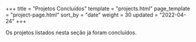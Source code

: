 +++
title = "Projetos Concluídos"
template = "projects.html"
page_template = "project-page.html"
sort_by = "date"
weight = 30
updated = "2022-04-24"
+++

Os projetos listados nesta seção já foram concluídos.
